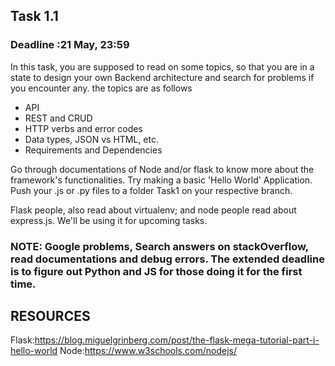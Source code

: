## Task 1.1

### Deadline :21 May, 23:59

In this task, you are supposed to read on some topics, so that you are in a state to design your own Backend architecture and search for problems if you encounter any.
the topics are as follows
<ul>
  <li>API</li>
  <li>REST and CRUD</li> 
  <li>HTTP verbs and error codes</li>
  <li>Data types, JSON vs HTML, etc.</li>
  <li>Requirements and Dependencies</li>
  </ul>

Go through documentations of Node and/or flask to know more about the framework's functionalities. Try making a basic 'Hello World' Application. Push your .js or .py files to a folder Task1 on your respective branch. 

Flask people, also read about virtualenv; and node people read about express.js. We'll be using it for upcoming tasks.

### NOTE: Google problems, Search answers on stackOverflow, read documentations and debug errors. The extended deadline is to figure out Python and JS for those doing it for the first time.

## RESOURCES

Flask:https://blog.miguelgrinberg.com/post/the-flask-mega-tutorial-part-i-hello-world
Node:https://www.w3schools.com/nodejs/
